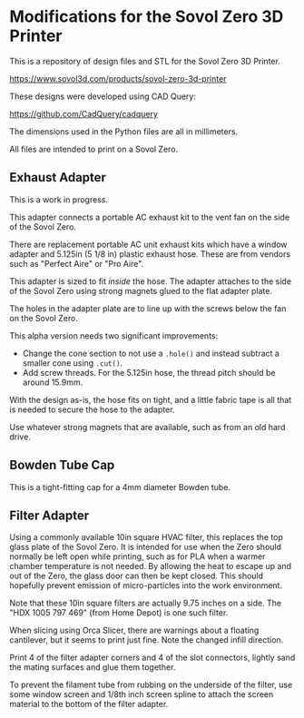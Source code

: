 
Modifications for the Sovol Zero 3D Printer
===========================================

This is a repository of design files and STL for the Sovol Zero
3D Printer.

https://www.sovol3d.com/products/sovol-zero-3d-printer

These designs were developed using CAD Query:

https://github.com/CadQuery/cadquery

The dimensions used in the Python files are all in millimeters.

All files are intended to print on a Sovol Zero.

Exhaust Adapter
---------------

This is a work in progress.

This adapter connects a portable AC exhaust kit to the vent
fan on the side of the Sovol Zero.

There are replacement portable AC unit exhaust kits which have a
window adapter and 5.125in (5 1/8 in) plastic exhaust hose. These
are from vendors such as "Perfect Aire" or "Pro Aire".

This adapter is sized to fit *inside* the hose. The adapter 
attaches to the side of the Sovol Zero using strong magnets glued
to the flat adapter plate.

The holes in the adapter plate are to line up with the screws below
the fan on the Sovol Zero. 

This alpha version needs two significant improvements:

* Change the cone section to not use a `.hole()` and instead subtract
a smaller cone using `.cut()`.
* Add screw threads. For the 5.125in hose, the thread pitch should
be around 15.9mm.

With the design as-is, the hose fits on tight, and a little fabric tape
is all that is needed to secure the hose to the adapter.

Use whatever strong magnets that are available, such as from an old
hard drive.


Bowden Tube Cap
---------------

This is a tight-fitting cap for a 4mm diameter Bowden tube.

Filter Adapter
--------------

Using a commonly available 10in square HVAC filter, this replaces
the top glass plate of the Sovol Zero.  It is intended for use
when the Zero should normally be left open while printing, such as for
PLA when a warmer chamber temperature is not needed. By allowing
the heat to escape up and out of the Zero, the glass door can then
be kept closed. This should hopefully prevent emission of
micro-particles into the work environment.

Note that these 10in square filters are actually 9.75 inches on a
side. The "HDX 1005 797 469" (from Home Depot) is one such filter.

When slicing using Orca Slicer, there are warnings about a floating
cantilever, but it seems to print just fine. Note the changed infill
direction.

Print 4 of the filter adapter corners and 4 of the slot connectors,
lightly sand the mating surfaces and glue them together.

To prevent the filament tube from rubbing on the underside of the
filter, use some window screen and 1/8th inch screen spline to 
attach the screen material to the bottom of the filter adapter.

